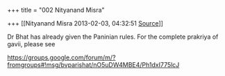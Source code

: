 +++
title = "002 Nityanand Misra"

+++
[[Nityanand Misra	2013-02-03, 04:32:51 [Source](https://groups.google.com/g/bvparishat/c/e9gXaf8pMqQ)]]



Dr Bhat has already given the Paninian rules. For the complete prakriya of gavii, please see

<https://groups.google.com/forum/m/?fromgroups#!msg/bvparishat/nO5uDW4MBE4/Ph1dxI775lcJ>

